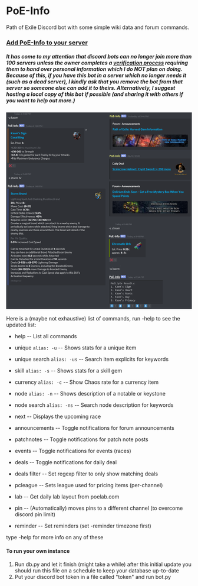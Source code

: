 # PoE-Info
Path of Exile Discord bot with some simple wiki data and forum commands.

### [Add PoE-Info to your server](https://discordapp.com/oauth2/authorize?client_id=313788924151726082&scope=bot&permissions=420928)
##### It has come to my attention that discord bots can no longer join more than 100 servers unless the owner completes a [verification process](https://blog.discordapp.com/4e6e050ab52e) requiring them to hand over personal information which I do _NOT_ plan on doing. Because of this, if you have this bot in a server which no longer needs it (such as a dead server), I kindly ask that you remove the bot from that server so someone else can add it to theirs. Alternatively, I suggest hosting a local copy of this bot if possible (and sharing it with others if you want to help out more.)
![Example Image](https://raw.githubusercontent.com/NeverDecaf/PoE-Info/master/sample.PNG)

Here is a (maybe not exhaustive) list of commands, run -help to see the updated list:
- help -- List all commands
- unique `alias: -u` -- Shows stats for a unique item
- unique search `alias: -us` -- Search item explicits for keywords
- skill `alias: -s` --   Shows stats for a skill gem
- currency `alias: -c` -- Show Chaos rate for a currency item
- node `alias: -n` -- Shows description of a notable or keystone
- node search `alias: -ns` -- Search node description for keywords
- next     --    Displays the upcoming race
- announcements -- Toggle notifications for forum announcements
- patchnotes  -- Toggle notifications for patch note posts
- events   -- Toggle notifications for events (races)
- deals   -- Toggle notifications for daily deal
- deals filter  -- Set regexp filter to only show matching deals
- pcleague -- Sets league used for pricing items (per-channel)
- lab	-- Get daily lab layout from poelab.com

- pin	-- (Automatically) moves pins to a different channel (to overcome discord pin limit)
- reminder	-- Set reminders (set -reminder timezone first)

type -help <command> for more info on any of these

#### To run your own instance
1. Run db.py and let it finish (might take a while)
after this initial update you should run this file on a schedule to keep your database up-to-date
2. Put your discord bot token in a file called "token" and run bot.py
